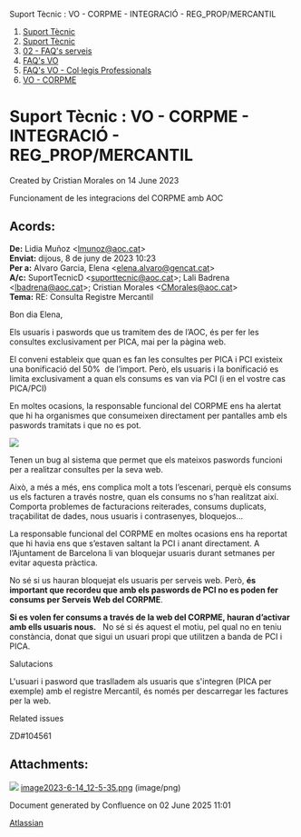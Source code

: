 Suport Tècnic : VO - CORPME - INTEGRACIÓ - REG\_PROP/MERCANTIL  

1.  [Suport Tècnic](index.md)
2.  [Suport Tècnic](13893782.md)
3.  [02 - FAQ's serveis](26313393.md)
4.  [FAQ's VO](28705575.md)
5.  [FAQ's VO - Col·legis Professionals](28705581.md)
6.  [VO - CORPME](VO---CORPME_36340973.md)

Suport Tècnic : VO - CORPME - INTEGRACIÓ - REG\_PROP/MERCANTIL
==============================================================

Created by Cristian Morales on 14 June 2023

Funcionament de les integracions del CORPME amb AOC

**Acords:**
-----------

**De:** Lidia Muñoz <[lmunoz@aoc.cat](mailto:lmunoz@aoc.cat)\>  
**Enviat:** dijous, 8 de juny de 2023 10:23  
**Per a:** Alvaro Garcia, Elena <[elena.alvaro@gencat.cat](mailto:elena.alvaro@gencat.cat)\>  
**A/c:** SuportTecnicD <[suporttecnic@aoc.cat](mailto:suporttecnic@aoc.cat)\>; Lali Badrena <[lbadrena@aoc.cat](mailto:lbadrena@aoc.cat)\>; Cristian Morales <[CMorales@aoc.cat](mailto:CMorales@aoc.cat)\>  
**Tema:** RE: Consulta Registre Mercantil

  

Bon dia Elena,

  

Els usuaris i paswords que us tramitem des de l’AOC, és per fer les consultes exclusivament per PICA, mai per la pàgina web.

El conveni estableix que quan es fan les consultes per PICA i PCI existeix una bonificació del 50%  de l’import. Però, els usuaris i la bonificació es limita exclusivament a quan els consums es van via PCI (i en el vostre cas PICA/PCI)

En moltes ocasions, la responsable funcional del CORPME ens ha alertat que hi ha organismes que consumeixen directament per pantalles amb els paswords tramitats i que no es pot.

  

![](attachments/93356433/93356434.png)

  

  

  

  

Tenen un bug al sistema que permet que els mateixos paswords funcioni per a realitzar consultes per la seva web.

Això, a més a més, ens complica molt a tots l’escenari, perquè els consums us els facturen a través nostre, quan els consums no s’han realitzat així. Comporta problemes de facturacions reiterades, consums duplicats, traçabilitat de dades, nous usuaris i contrasenyes, bloquejos...

La responsable funcional del CORPME en moltes ocasions ens ha reportat que hi havia ens que s’estaven saltant la PCI i anant directament. A l’Ajuntament de Barcelona li van bloquejar usuaris durant setmanes per evitar aquesta pràctica.

No sé si us hauran bloquejat els usuaris per serveis web. Però, **és important que recordeu que amb els paswords de PCI no es poden fer consums per Serveis Web del CORPME**.

**Si es volen fer consums a través de la web del CORPME, hauran d’activar amb ells usuaris nous.**   No sé si és aquest el motiu, pel qual no en teniu constància, donat que sigui un usuari propi que utilitzen a banda de PCI i PICA.

Salutacions

  

L'usuari i pasword que traslladem als usuaris que s'integren (PICA per exemple) amb el registre Mercantil, és només per descarregar les factures per la web.

  

  

Related issues

ZD#104561

Attachments:
------------

![](images/icons/bullet_blue.gif) [image2023-6-14\_12-5-35.png](attachments/93356433/93356434.png) (image/png)  

Document generated by Confluence on 02 June 2025 11:01

[Atlassian](http://www.atlassian.com/)